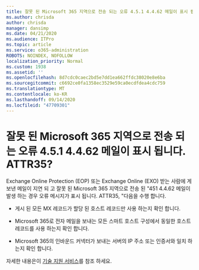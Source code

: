 ```yaml
---
title: 잘못 된 Microsoft 365 지역으로 전송 되는 오류 4.5.1 4.4.62 메일이 표시 됩니다. ATTR35?
ms.author: chrisda
author: chrisda
manager: dansimp
ms.date: 04/21/2020
ms.audience: ITPro
ms.topic: article
ms.service: o365-administration
ROBOTS: NOINDEX, NOFOLLOW
localization_priority: Normal
ms.custom: 1938
ms.assetid: ''
ms.openlocfilehash: 8d7cdc0caec2bd5e7dd1ea662ffdc38020e8e6ba
ms.sourcegitcommit: c6692ce0fa1358ec3529e59ca0ecdfdea4cdc759
ms.translationtype: MT
ms.contentlocale: ko-KR
ms.lasthandoff: 09/14/2020
ms.locfileid: "47709301"
---
```

# <a name="are-you-seeing-error-451-4462-mail-sent-to-the-wrong-microsoft-365-region-attr35"></a>잘못 된 Microsoft 365 지역으로 전송 되는 오류 4.5.1 4.4.62 메일이 표시 됩니다. ATTR35?

Exchange Online Protection (EOP) 또는 Exchange Online (EXO) 받는 사람에 게 보낸 메일이 지연 되 고 잘못 된 Microsoft 365 지역으로 전송 된 "451 4.4.62 메일이 발생 하는 경우 오류 메시지가 표시 됩니다. ATTR35, "다음을 수행 합니다.

- 게시 된 모든 MX 레코드가 할당 된 호스트 레코드만 사용 하는지 확인 합니다.

- Microsoft 365로 전자 메일을 보내는 모든 스마트 호스트 구성에서 동일한 호스트 레코드를 사용 하는지 확인 합니다.

- Microsoft 365의 인바운드 커넥터가 보내는 서버의 IP 주소 또는 인증서와 일치 하는지 확인 합니다.

자세한 내용은이 [기술 지원 서비스](https://support.microsoft.com/help/4057301/attr35-response-code-when-mail-is-sent-to-eop-exo)를 참조 하세요.
